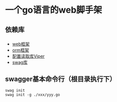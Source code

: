 # 一个go语言的web脚手架

## 依赖库
### 
* [web框架](https://github.com/gin-gonic/gin)
* [orm框架](https://github.com/jinzhu/gorm)
* [配置读取库Viper](https://github.com/spf13/viper)
* [swag库](https://github.com/swaggo/swag)


## swagger基本命令行（根目录执行下）
```
swag init
swag init -g ./xxx/yyy.go
```
